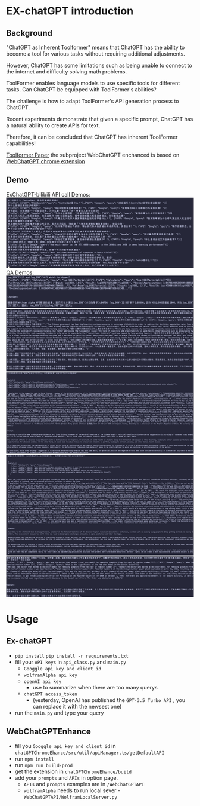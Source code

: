 # EX-chatGPT introduction

## Background
"ChatGPT as Inherent Toolformer" means that ChatGPT has the ability to become a tool for various tasks without requiring additional adjustments.

However, ChatGPT has some limitations such as being unable to connect to the internet and difficulty solving math problems.

ToolFormer enables language models to use specific tools for different tasks. Can ChatGPT be equipped with ToolFormer's abilities?

The challenge is how to adapt ToolFormer's API generation process to ChatGPT.

Recent experiments demonstrate that given a specific prompt, ChatGPT has a natural ability to create APIs for text.

Therefore, it can be concluded that ChatGPT has inherent ToolFormer capabilities!

[Toolformer Paper](https://arxiv.org/abs/2302.04761)
the subproject WebChatGPT enchanced is based on [WebChatGPT chrome extension](https://github.com/qunash/chatgpt-advanced)

## Demo

[ExChatGPT-bilibili](https://www.bilibili.com/video/BV19Y411r7Bd/)
API call Demos:
![API](img/API.jpg)
QA Demos:
![math](img/math.jpg)
![zhihu](img/zhihuq0.jpg)
![zhihu](img/zhihuq1.jpg)
![zhihu](img/zhihuq2.jpg)
![zhihu](img/zhihuq3.jpg)

# Usage

## Ex-chatGPT
- `pip install`
`pip install -r requirements.txt`
- fill your `API keys` in `api_class.py` and `main.py`
  -  `Googgle api key and client id`
  -  `wolframAlpha api key`
  -  `openAI api key`
     -  use to summarize when there are too many querys
  -  `chatGPT access_token` 
     -  (yesterday, OpenAI has published the `GPT-3.5 Turbo API` , you can replace it with the newsest one)
- run the `main.py` and type your query

## WebChatGPTEnhance
- fill you `Googgle api key and client id` in `chatGPTChromeEhance/src/util/apiManager.ts/getDefaultAPI`
- run `npm install`
- run `npm run build-prod`
- get the extension in `chatGPTChromeEhance/build`
- add your `prompts` and `APIs` in option page.
  - `APIs` and `prompts` examples are in `/WebChatGPTAPI`
  - `wolframAlpha` needs to run local sever - `WebChatGPTAPI/WolframLocalServer.py`